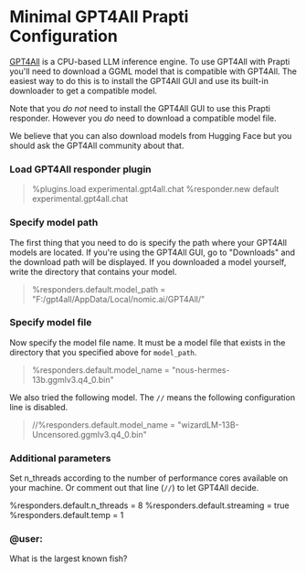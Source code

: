 # Minimal GPT4All Prapti Configuration

[GPT4All](https://gpt4all.io/index.html) is a CPU-based LLM inference engine. To use GPT4All with Prapti you'll need to download a GGML model that is compatible with GPT4All. The easiest way to do this is to install the GPT4All GUI and use its built-in downloader to get a compatible model.

Note that you *do not* need to install the GPT4All GUI to use this Prapti responder. However you *do* need to download a compatible model file.

We believe that you can also download models from Hugging Face but you should ask the GPT4All community about that.

### Load GPT4All responder plugin

>%plugins.load experimental.gpt4all.chat
>%responder.new default experimental.gpt4all.chat

### Specify model path

The first thing that you need to do is specify the path where your GPT4All models are located. If you're using the GPT4All GUI, go to "Downloads" and the download path will be displayed. If you downloaded a model yourself, write the directory that contains your model.

>%responders.default.model_path = "F:/gpt4all/AppData/Local/nomic.ai/GPT4All/"

### Specify model file

Now specify the model file name. It must be a model file that exists in the directory that you specified above for `model_path`.

>%responders.default.model_name = "nous-hermes-13b.ggmlv3.q4_0.bin"

We also tried the following model. The `//` means the following configuration line is disabled.
>//%responders.default.model_name = "wizardLM-13B-Uncensored.ggmlv3.q4_0.bin"

### Additional parameters

Set n_threads according to the number of performance cores available on your machine. Or comment out that line (`//`) to let GPT4All decide.

%responders.default.n_threads = 8
%responders.default.streaming = true
%responders.default.temp = 1

### @user:

What is the largest known fish?
